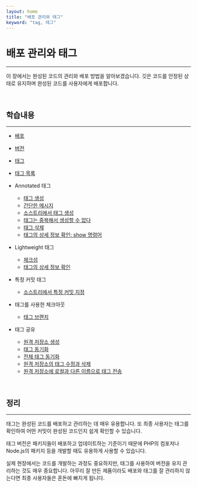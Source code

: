 ```yaml
---
layout: home
title: "배포 관리와 태그"
keyword: "tag, 테그"
---
```


# 배포 관리와 태그
---
이 장에서는 완성된 코드의 관리와 배포 방법을 알아보겠습니다. 깃은 코드를 안정된 상태로 유지하며 완성된 코드를 사용자에게 배포합니다.  

<br>

## 학습내용
---
* [배포](10.1)

* [버전](10.2)

* [태그](10.3)

* [태그 목록](10.4)

* Annotated 태그
    + [태그 생성](10.5#1) 
    + [간단한 메시지](10.5#2) 
    + [소스트리에서 태그 생성](10.5#3) 
    + [태그는 중복해서 생성할 수 없다](10.5#4) 
    + [태그 삭제](10.5#5)
    + [태그의 상세 정보 확인: show 명령어](10.5#6)

* Lightweight 태그
    + [체크섬](10.6#1)  
    + [태그의 상세 정보 확인](10.6#2)  

* 특정 커밋 태그
    + [소스트리에서 특정 커밋 지정](10.7#1)

* 태그를 사용한 체크아웃 
    + [태그 브랜치](10.8#1) 

* 태그 공유
    + [원격 저장소 생성](10.9#1) 
    + [태그 동기화](10.9#2)  
    + [전체 태그 동기화](10.9#3)  
    + [원격 저장소의 태그 수정과 삭제](10.9#4) 
    + [원격 저장소에 로컬과 다른 이름으로 태그 전송](10.9#5) 

<br>

## 정리
---
태그는 완성된 코드를 배포하고 관리하는 데 매우 유용합니다. 또 최종 사용자는 태그를 확인하여
어떤 커밋이 완성된 코드인지 쉽게 확인할 수 있습니다.  

태그 버전은 패키지들이 배포하고 업데이트하는 기준이기 때문에 PHP의 컴포저나 Node.js의 패키지 등을 개발할 때도 유용하게 사용할 수 있습니다.  

실제 현장에서는 코드를 개발하는 과정도 중요하지만, 태그를 사용하여 버전을 유지 관리하는 것도 매우 중요합니다. 아무리 잘 만든 제품이라도 배포와 태그를 잘 관리하지 않는다면 최종 사용자들은 혼돈에 빠지게 됩니다.  

<br><br>